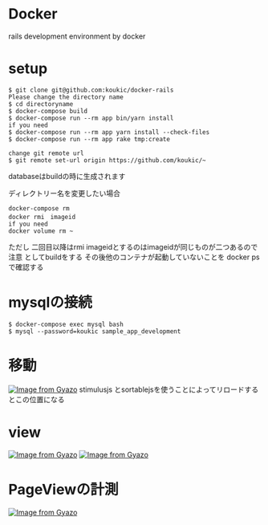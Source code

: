 # Docker

rails development environment by docker

# setup

```
$ git clone git@github.com:koukic/docker-rails
Please change the directory name
$ cd directoryname
$ docker-compose build
$ docker-compose run --rm app bin/yarn install
if you need
$ docker-compose run --rm app yarn install --check-files
$ docker-compose run --rm app rake tmp:create

change git remote url
$ git remote set-url origin https://github.com/koukic/~
```
databaseはbuildの時に生成されます

ディレクトリー名を変更したい場合
```
docker-compose rm
docker rmi　imageid
if you need
docker volume rm ~
```
ただし 二回目以降はrmi imageidとするのはimageidが同じものが二つあるので注意
としてbuildをする
その後他のコンテナが起動していないことを
docker psで確認する

# mysqlの接続
```
$ docker-compose exec mysql bash
$ mysql --password=koukic sample_app_development
```

# 移動
[![Image from Gyazo](https://i.gyazo.com/8931721401290fc864287fd8c4066600.gif)](https://gyazo.com/8931721401290fc864287fd8c4066600)
stimulusjs とsortablejsを使うことによってリロードするとこの位置になる

# view
[![Image from Gyazo](https://i.gyazo.com/cb31b97ac5ca68599aced7727a221dd2.png)](https://gyazo.com/cb31b97ac5ca68599aced7727a221dd2)
[![Image from Gyazo](https://i.gyazo.com/ebc9afaded67812bc9d40853c4cb7b36.png)](https://gyazo.com/ebc9afaded67812bc9d40853c4cb7b36)

# PageViewの計測
[![Image from Gyazo](https://i.gyazo.com/28910dc1c0e3323125c33a7328dd0034.png)](https://gyazo.com/28910dc1c0e3323125c33a7328dd0034)
